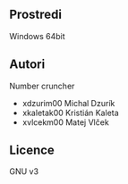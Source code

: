 **Prostredi**
------
Windows 64bit

**Autori**
------

Number cruncher
- xdzurim00 Michal Dzurík
- xkaletak00 Kristián Kaleta
- xvlcekm00 Matej Vlček 

**Licence**
-------
GNU v3